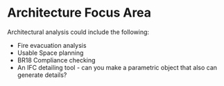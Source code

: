 # Architecture Focus Area
Architectural analysis could include the following:
* Fire evacuation analysis
* Usable Space planning
* BR18 Compliance checking
* An IFC detailing tool - can you make a parametric object that also can generate details?
